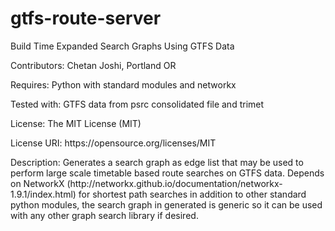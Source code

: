 # gtfs-route-server
Build Time Expanded Search Graphs Using GTFS Data

<p class=MsoNormal>Contributors: Chetan Joshi, Portland OR<o:p></o:p></p>

<p class=MsoNormal>Requires: Python with standard modules and <span
class=SpellE>networkx</span><o:p></o:p></p>

<p class=MsoNormal>Tested with: GTFS data from <span class=SpellE>psrc</span>
consolidated file and <span class=SpellE>trimet</span><o:p></o:p></p>

<p class=MsoNormal>License: The MIT License (MIT)<o:p></o:p></p>

<p class=MsoNormal>License URI: https://opensource.org/licenses/MIT<o:p></o:p></p>

<p class=MsoNormal>Description: Generates a search graph as edge list that may
be used to perform large scale timetable based route searches on GTFS data.
Depends on <span class=SpellE>NetworkX</span>
(http://networkx.github.io/documentation/networkx-1.9.1/index.html) for
shortest path searches in addition to other standard python modules, the search
graph in generated is generic so it can be used with any other graph search
library if desired.</p>
